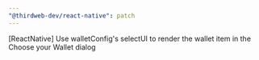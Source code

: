 ```yaml
---
"@thirdweb-dev/react-native": patch
---
```


[ReactNative] Use walletConfig's selectUI to render the wallet item in the Choose your Wallet dialog
